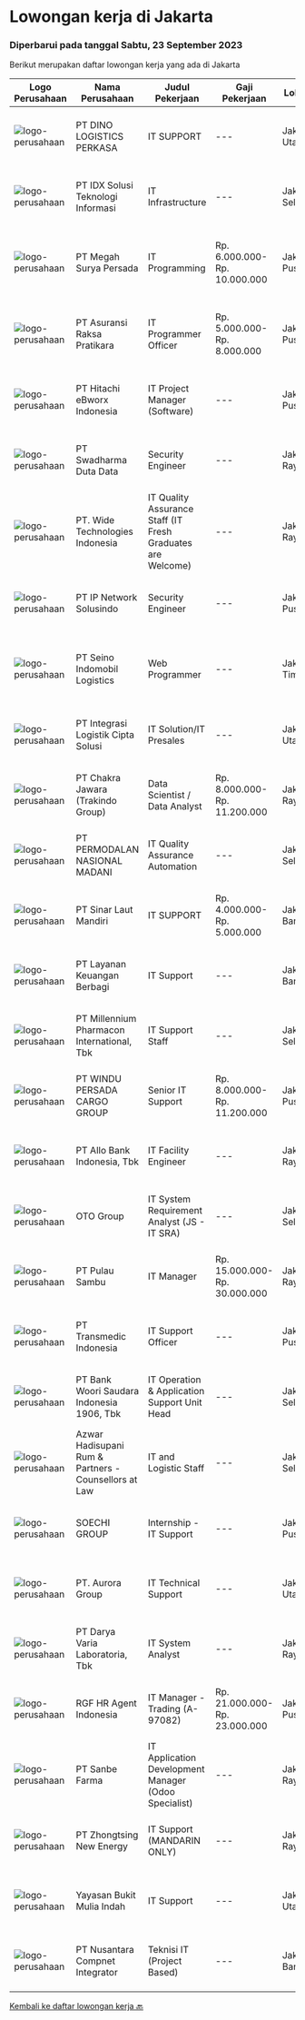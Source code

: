 
  # Lowongan kerja di Jakarta

  ### Diperbarui pada tanggal Sabtu, 23 September 2023

  Berikut merupakan daftar lowongan kerja yang ada di Jakarta

  |Logo Perusahaan | Nama Perusahaan | Judul Pekerjaan | Gaji Pekerjaan | Lokasi | Deskripsi | Tanggal diunggah | Pranala |
  | -------------- | --------------- | --------------- | --------- | --------- | -------------- | ------- | ----------- |
  |![logo-perusahaan](https://image-service-cdn.seek.com.au/2c9f215e9e72b4926f666db054425ac985c6b562/ee4dce1061f3f616224767ad58cb2fc751b8d2dc)|PT DINO LOGISTICS PERKASA|IT SUPPORT|---|Jakarta Utara|Requirement : Minimum Diploma, maximum S1 degree (Information of Technology or other related Major). Basic networking skill: routing, TCP/IP. Computer...|Jumat, 22 September 2023|https://www.jobstreet.co.id/id/job/it-support-4478677?token=0~f98940b9-70df-414a-a007-073fda1673ab&sectionRank=1&jobId=jobstreet-id-job-4478677|
|![logo-perusahaan](https://image-service-cdn.seek.com.au/fffbbc856392b977d11101c8c9c39d49bfd819aa/ee4dce1061f3f616224767ad58cb2fc751b8d2dc)|PT IDX Solusi Teknologi Informasi|IT Infrastructure|---|Jakarta Selatan|Key Responsibilities : Support routine/project work in information technology area Helpdesk for Securities Company Support for non-functional testing...|Rabu, 20 September 2023|https://www.jobstreet.co.id/id/job/it-infrastructure-4475294?token=0~f98940b9-70df-414a-a007-073fda1673ab&sectionRank=2&jobId=jobstreet-id-job-4475294|
|![logo-perusahaan](https://image-service-cdn.seek.com.au/cae32d9da2a9d4ad20b93a75417850c8d00c7f8b/ee4dce1061f3f616224767ad58cb2fc751b8d2dc)|PT Megah Surya Persada|IT Programming|Rp. 6.000.000-Rp. 10.000.000|Jakarta Pusat|Menguasai Pemograman Laravel CSS JavaScript VueJS C# Menguasai Database MySQL PostgreSQL Pernah Membuat plikasi Android IOS Memahami OS OS Linux...|Kamis, 21 September 2023|https://www.jobstreet.co.id/id/job/it-programming-4477270?token=0~f98940b9-70df-414a-a007-073fda1673ab&sectionRank=3&jobId=jobstreet-id-job-4477270|
|![logo-perusahaan](https://image-service-cdn.seek.com.au/ab437e194a7172ee3a14be92eb0107cae15ec506/ee4dce1061f3f616224767ad58cb2fc751b8d2dc)|PT Asuransi Raksa Pratikara|IT Programmer Officer|Rp. 5.000.000-Rp. 8.000.000|Jakarta Pusat|We are looking for young and talented fresh graduates to become one of our IT Programmer.Requirements : S1 Fresh graduate from reputable university...|Kamis, 21 September 2023|https://www.jobstreet.co.id/id/job/it-programmer-officer-4476760?token=0~f98940b9-70df-414a-a007-073fda1673ab&sectionRank=4&jobId=jobstreet-id-job-4476760|
|![logo-perusahaan](https://image-service-cdn.seek.com.au/91767cd2c5731e05e658f7d8fd7d328273e8badb/ee4dce1061f3f616224767ad58cb2fc751b8d2dc)|PT Hitachi eBworx Indonesia|IT Project Manager (Software)|---|Jakarta Pusat|Responsibilities: Manages the day-to-day operational and tactical aspects of end-to-end full implementation project. Create and executes project work...|Jumat, 22 September 2023|https://www.jobstreet.co.id/id/job/it-project-manager-software-4478478?token=0~f98940b9-70df-414a-a007-073fda1673ab&sectionRank=5&jobId=jobstreet-id-job-4478478|
|![logo-perusahaan](https://image-service-cdn.seek.com.au/0f683dc67275bb803453d1e92fb7cd7b12b824b6/ee4dce1061f3f616224767ad58cb2fc751b8d2dc)|PT Swadharma Duta Data|Security Engineer|---|Jakarta Raya|S1 Jurusan/Prodi Teknik Komputer/ Teknik Informatika (Wajib) Waktu kerja Shift (sesuai dengan jadwal yang ditentukan) Bersedia ditempatkan Palembang...|Kamis, 21 September 2023|https://www.jobstreet.co.id/id/job/security-engineer-4476756?token=0~f98940b9-70df-414a-a007-073fda1673ab&sectionRank=6&jobId=jobstreet-id-job-4476756|
|![logo-perusahaan](https://image-service-cdn.seek.com.au/c799b5a77c836961daffa0a3a95db18757ab385b/ee4dce1061f3f616224767ad58cb2fc751b8d2dc)|PT. Wide Technologies Indonesia|IT Quality Assurance Staff (IT Fresh Graduates are Welcome)|---|Jakarta Raya|Responsibilities Review requirements, specifications and technical design documents to provide timely and meaningful feedback Create detailed,...|Rabu, 20 September 2023|https://www.jobstreet.co.id/id/job/it-quality-assurance-staff-it-fresh-graduates-are-welcome-4476194?token=0~f98940b9-70df-414a-a007-073fda1673ab&sectionRank=7&jobId=jobstreet-id-job-4476194|
|![logo-perusahaan](https://image-service-cdn.seek.com.au/c0d7409df1eaf911e90c211a4ecea8db4fa12eb9/ee4dce1061f3f616224767ad58cb2fc751b8d2dc)|PT IP Network Solusindo|Security Engineer|---|Jakarta Pusat|Kualifikasi: Memiliki pengetahuan dan pengalaman dengan CISCO ESA Memiliki pemahaman mengenai Jaringan Komputer Memiliki pemahaman mengenai TCP/ IP...|Kamis, 21 September 2023|https://www.jobstreet.co.id/id/job/security-engineer-4477265?token=0~f98940b9-70df-414a-a007-073fda1673ab&sectionRank=8&jobId=jobstreet-id-job-4477265|
|![logo-perusahaan](https://image-service-cdn.seek.com.au/0fd4fa026997b9dca3dc74af45428685631a6879/ee4dce1061f3f616224767ad58cb2fc751b8d2dc)|PT Seino Indomobil Logistics|Web Programmer|---|Jakarta Timur|1. Sarjana S-1/D3, background Teknik Informatika atau sejenis dengan pengalaman sebagai Developer2. Memahami design pattern MVC dan OOP3. Menguasai...|Kamis, 21 September 2023|https://www.jobstreet.co.id/id/job/web-programmer-4477332?token=0~f98940b9-70df-414a-a007-073fda1673ab&sectionRank=9&jobId=jobstreet-id-job-4477332|
|![logo-perusahaan](https://image-service-cdn.seek.com.au/3057ebc2003a3730be0340b2ce840a93aa9ae2ea/ee4dce1061f3f616224767ad58cb2fc751b8d2dc)|PT Integrasi Logistik Cipta Solusi|IT Solution/IT Presales|---|Jakarta Utara|ILCS (Indonesia Logistics Community Service) was established by PT Pelabuhan Indonesia (Persero) or Pelindo , a leading SOEs in the port. ILCS is...|Kamis, 21 September 2023|https://www.jobstreet.co.id/id/job/it-solution-it-presales-4477598?token=0~f98940b9-70df-414a-a007-073fda1673ab&sectionRank=10&jobId=jobstreet-id-job-4477598|
|![logo-perusahaan](https://image-service-cdn.seek.com.au/7de6385253ac3c3a5480653ed2f0f63af5003f77/ee4dce1061f3f616224767ad58cb2fc751b8d2dc)|PT Chakra Jawara (Trakindo Group)|Data Scientist / Data Analyst|Rp. 8.000.000-Rp. 11.200.000|Jakarta Raya|Requirement : S1 Information Engineering &amp; Information Systems Minimum 3 years of experience Have completed min 3x data analytics &amp; Data...|Kamis, 21 September 2023|https://www.jobstreet.co.id/id/job/data-scientist-data-analyst-4476580?token=0~f98940b9-70df-414a-a007-073fda1673ab&sectionRank=11&jobId=jobstreet-id-job-4476580|
|![logo-perusahaan](https://image-service-cdn.seek.com.au/5fd3417af2f9488964ef8f92c36fc78d54dd3999/ee4dce1061f3f616224767ad58cb2fc751b8d2dc)|PT PERMODALAN NASIONAL MADANI|IT Quality Assurance Automation|---|Jakarta Selatan|Qualifications: Minimum Bachelor's Degree in Computer Science, Information Technology, or a related field. At least 1 years of relevant work...|Rabu, 20 September 2023|https://www.jobstreet.co.id/id/job/it-quality-assurance-automation-4475105?token=0~f98940b9-70df-414a-a007-073fda1673ab&sectionRank=12&jobId=jobstreet-id-job-4475105|
|![logo-perusahaan](https://image-service-cdn.seek.com.au/56bd95e2b55beb20208c16edff6d253b5b86d4fe/ee4dce1061f3f616224767ad58cb2fc751b8d2dc)|PT Sinar Laut Mandiri|IT SUPPORT|Rp. 4.000.000-Rp. 5.000.000|Jakarta Barat|Deskripsi Pekerjaan Untuk Posisi IT SUPPORTKualifikasi:·        Pendidikan minimal D3 informatika atau sederajat ·        Menguasai jaringan LAN...|Jumat, 22 September 2023|https://www.jobstreet.co.id/id/job/it-support-4478386?token=0~f98940b9-70df-414a-a007-073fda1673ab&sectionRank=13&jobId=jobstreet-id-job-4478386|
|![logo-perusahaan](https://image-service-cdn.seek.com.au/b6575a2e4a12eeaf49f04db30fcf183e7ac48b5c/ee4dce1061f3f616224767ad58cb2fc751b8d2dc)|PT Layanan Keuangan Berbagi|IT Support|---|Jakarta Barat|Job Descriptions: Managing IT Equipment, hardware and all peripheral, such as desktop computer, laptop, modem, printer, photocopy, telephone ect...|Jumat, 22 September 2023|https://www.jobstreet.co.id/id/job/it-support-4478213?token=0~f98940b9-70df-414a-a007-073fda1673ab&sectionRank=14&jobId=jobstreet-id-job-4478213|
|![logo-perusahaan](https://image-service-cdn.seek.com.au/849f62b47dc3f0326b9145b1acd8a1b73efdb0dc/ee4dce1061f3f616224767ad58cb2fc751b8d2dc)|PT Millennium Pharmacon International, Tbk|IT Support Staff|---|Jakarta Selatan|Job Description: Analyzing the root causes of operational disruptions and providing solutions. Developing preventive measures and documenting...|Jumat, 22 September 2023|https://www.jobstreet.co.id/id/job/it-support-staff-4477970?token=0~f98940b9-70df-414a-a007-073fda1673ab&sectionRank=15&jobId=jobstreet-id-job-4477970|
|![logo-perusahaan](https://image-service-cdn.seek.com.au/4404a61b40e5f07807f7dcd90395db1801b87caf/ee4dce1061f3f616224767ad58cb2fc751b8d2dc)|PT WINDU PERSADA CARGO GROUP|Senior IT Support|Rp. 8.000.000-Rp. 11.200.000|Jakarta Pusat|Kualifikasi :- Min. Pendidikan SMK,SMA sederajat- Mempunyai pengetahuan infrastruktur networking yang bagus- Min. pengalaman kerja di bidang IT...|Kamis, 21 September 2023|https://www.jobstreet.co.id/id/job/senior-it-support-4477472?token=0~f98940b9-70df-414a-a007-073fda1673ab&sectionRank=16&jobId=jobstreet-id-job-4477472|
|![logo-perusahaan](https://image-service-cdn.seek.com.au/09d100eae4b8592629a21468fde7dd25abab6f8c/ee4dce1061f3f616224767ad58cb2fc751b8d2dc)|PT Allo Bank Indonesia, Tbk|IT Facility Engineer|---|Jakarta Raya|Job Description :Monitoring and managing all data center facilities and reporting the health condition of data center facilities continuously. Carry...|Selasa, 19 September 2023|https://www.jobstreet.co.id/id/job/it-facility-engineer-4474377?token=0~f98940b9-70df-414a-a007-073fda1673ab&sectionRank=17&jobId=jobstreet-id-job-4474377|
|![logo-perusahaan](https://image-service-cdn.seek.com.au/77d81cdb1c2b0e49b3e327366ca0068db04c4af1/ee4dce1061f3f616224767ad58cb2fc751b8d2dc)|OTO Group|IT System Requirement Analyst (JS - IT SRA)|---|Jakarta Selatan|Lingkup Kerja: Melakukan analisa terhadap kebutuhan perusahaan atau user dan membuat design sistem yang relevan terhadap kebutuhan tersebut....|Jumat, 22 September 2023|https://www.jobstreet.co.id/id/job/it-system-requirement-analyst-js-it-sra-4477844?token=0~f98940b9-70df-414a-a007-073fda1673ab&sectionRank=18&jobId=jobstreet-id-job-4477844|
|![logo-perusahaan](https://image-service-cdn.seek.com.au/dd5c6ca6127e24f6a703cc0832b3475fa21bd672/ee4dce1061f3f616224767ad58cb2fc751b8d2dc)|PT Pulau Sambu|IT Manager|Rp. 15.000.000-Rp. 30.000.000|Jakarta Raya|DESKRIPSI KERJA: Membuat, mengembangkan, dan mengevaluasi semua SOP, kebijakan, prosedur, dan alur kerja terkait Departemen IT untuk meningkatkan...|Kamis, 21 September 2023|https://www.jobstreet.co.id/id/job/it-manager-4476567?token=0~f98940b9-70df-414a-a007-073fda1673ab&sectionRank=19&jobId=jobstreet-id-job-4476567|
|![logo-perusahaan](https://image-service-cdn.seek.com.au/cfff289f95d11a31ffba2109b62ff259148f395b/ee4dce1061f3f616224767ad58cb2fc751b8d2dc)|PT Transmedic Indonesia|IT Support Officer|---|Jakarta Pusat|Pre-requisite: At least a Diploma in Electrical, Electronics or Computer Engineering, Computer Science, Information Technology or equivalent; At least...|Kamis, 21 September 2023|https://www.jobstreet.co.id/id/job/it-support-officer-4476522?token=0~f98940b9-70df-414a-a007-073fda1673ab&sectionRank=20&jobId=jobstreet-id-job-4476522|
|![logo-perusahaan](https://image-service-cdn.seek.com.au/2d6e9c902737e35450231249508d80bb6aff60f2/ee4dce1061f3f616224767ad58cb2fc751b8d2dc)|PT Bank Woori Saudara Indonesia 1906, Tbk|IT Operation & Application Support Unit Head|---|Jakarta Selatan|Requirement &amp; Responsibilities : Ensure, make requirements analysis, monitor and be involved in the implementation/deployment, plan the management...|Jumat, 22 September 2023|https://www.jobstreet.co.id/id/job/it-operation-application-support-unit-head-4478661?token=0~f98940b9-70df-414a-a007-073fda1673ab&sectionRank=21&jobId=jobstreet-id-job-4478661|
|![logo-perusahaan](https://image-service-cdn.seek.com.au/93e8d68fb207b5fcafc7448364abe3562a772593/ee4dce1061f3f616224767ad58cb2fc751b8d2dc)|Azwar Hadisupani Rum & Partners - Counsellors at Law|IT and Logistic Staff|---|Jakarta Selatan|Roles: Have a good understanding of hardware, networking, and common software. Support multiple infrastructure devices, Printer / Share printer,...|Kamis, 21 September 2023|https://www.jobstreet.co.id/id/job/it-and-logistic-staff-4476681?token=0~f98940b9-70df-414a-a007-073fda1673ab&sectionRank=22&jobId=jobstreet-id-job-4476681|
|![logo-perusahaan](https://image-service-cdn.seek.com.au/d487b01d987a397cf145f30f7a54e8c4a3212f7a/ee4dce1061f3f616224767ad58cb2fc751b8d2dc)|SOECHI GROUP|Internship - IT Support|---|Jakarta Pusat|Job Summary Support for hardware &amp; system maintenance both for office and vesselJob Details : Support for troubleshooting all IT hardware head...|Rabu, 20 September 2023|https://www.jobstreet.co.id/id/job/internship-it-support-4475305?token=0~f98940b9-70df-414a-a007-073fda1673ab&sectionRank=23&jobId=jobstreet-id-job-4475305|
|![logo-perusahaan](https://image-service-cdn.seek.com.au/b2c2195aad87c83ff28aea3c6f43cffc7f1b6e89/ee4dce1061f3f616224767ad58cb2fc751b8d2dc)|PT. Aurora Group|IT Technical Support|---|Jakarta Utara|Industry :Trading of Building MaterialsJos Number :7904Job Descriptions : Assist, maintain and support all the company workstation components running...|Kamis, 21 September 2023|https://www.jobstreet.co.id/id/job/it-technical-support-4476859?token=0~f98940b9-70df-414a-a007-073fda1673ab&sectionRank=24&jobId=jobstreet-id-job-4476859|
|![logo-perusahaan](https://image-service-cdn.seek.com.au/80a8bf67fae8f0b7b822f1ab88fc2120c9c76c8d/ee4dce1061f3f616224767ad58cb2fc751b8d2dc)|PT Darya Varia Laboratoria, Tbk|IT System Analyst|---|Jakarta Raya|System Developer Lead must be able to understand business process flow and provide effective solutions.  Designing &amp; developing user friendly...|Jumat, 22 September 2023|https://www.jobstreet.co.id/id/job/it-system-analyst-4477963?token=0~f98940b9-70df-414a-a007-073fda1673ab&sectionRank=25&jobId=jobstreet-id-job-4477963|
|![logo-perusahaan](https://image-service-cdn.seek.com.au/d5868152525c083dcbedb1aa22a408e592bdf7d2/ee4dce1061f3f616224767ad58cb2fc751b8d2dc)|RGF HR Agent Indonesia|IT Manager - Trading (A-97082)|Rp. 21.000.000-Rp. 23.000.000|Jakarta Pusat|About The Company: The working venue is in Jakarta Pusat. Our client is a Japanese Trading company. Currently, they are looking for IT Manager. Job...|Kamis, 21 September 2023|https://www.jobstreet.co.id/id/job/it-manager-trading-a-97082-4476537?token=0~f98940b9-70df-414a-a007-073fda1673ab&sectionRank=26&jobId=jobstreet-id-job-4476537|
|![logo-perusahaan](https://image-service-cdn.seek.com.au/6d60d1bb470f6f3bdb9b3bb0bb3c41a3a5d98b9d/ee4dce1061f3f616224767ad58cb2fc751b8d2dc)|PT Sanbe Farma|IT Application Development Manager (Odoo Specialist)|---|Jakarta Raya|Syarat Jabatan : Pendidikan minimal Sarjana Informatika dari Universitas Terkemuka Usia maksimal 40 tahun Memahami dan menguasai perangkat lunak...|Jumat, 22 September 2023|https://www.jobstreet.co.id/id/job/it-application-development-manager-odoo-specialist-4478351?token=0~f98940b9-70df-414a-a007-073fda1673ab&sectionRank=27&jobId=jobstreet-id-job-4478351|
|![logo-perusahaan](https://image-service-cdn.seek.com.au/604b3935a499ea9b7d52eecac981072340334cc8/ee4dce1061f3f616224767ad58cb2fc751b8d2dc)|PT Zhongtsing New Energy|IT Support (MANDARIN ONLY)|---|Jakarta Raya|Pekerjaan1.Menangani semua aktifitas internal perusahaan (troubleshooting, installing, maintaining) baik itu PC/Notebook, Printer &amp; Scanner, IT...|Jumat, 22 September 2023|https://www.jobstreet.co.id/id/job/it-support-mandarin-only-4477729?token=0~f98940b9-70df-414a-a007-073fda1673ab&sectionRank=28&jobId=jobstreet-id-job-4477729|
|![logo-perusahaan](https://image-service-cdn.seek.com.au/9e07097a4ec92efa6d553642ad2b2bb45ef9a817/ee4dce1061f3f616224767ad58cb2fc751b8d2dc)|Yayasan Bukit Mulia Indah|IT Support|---|Jakarta Utara|We are looking for Passionate teacher , wirh Requirements : S1 graduate from Computer major (informatics Engineering / Information System / Design /...|Selasa, 19 September 2023|https://www.jobstreet.co.id/id/job/it-support-4474168?token=0~f98940b9-70df-414a-a007-073fda1673ab&sectionRank=29&jobId=jobstreet-id-job-4474168|
|![logo-perusahaan](https://image-service-cdn.seek.com.au/faf1379cb2f8ff5c87162dc20c60c0d2f63dba1c/ee4dce1061f3f616224767ad58cb2fc751b8d2dc)|PT Nusantara Compnet Integrator|Teknisi IT (Project Based)|---|Jakarta Barat|Uraian Tugas: Melaksanakan pekerjaan teknis berdasarkan ruang lingkup pekerjaan dan waktu yang telah direncanakan agar implementasi proyek, pengecekan...|Kamis, 21 September 2023|https://www.jobstreet.co.id/id/job/teknisi-it-project-based-4476772?token=0~f98940b9-70df-414a-a007-073fda1673ab&sectionRank=30&jobId=jobstreet-id-job-4476772|


  [Kembali ke daftar lowongan kerja 🔙](../README.md#daftar-lowongan-kerja)
  